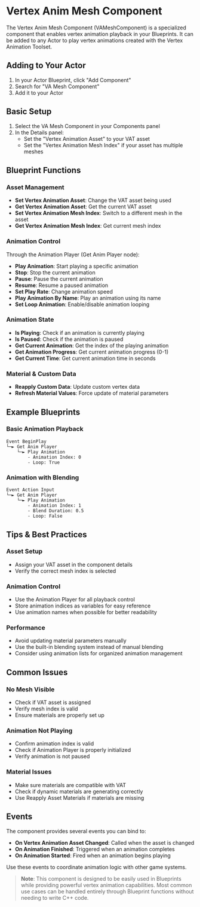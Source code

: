 # Vertex Anim Mesh Component

The Vertex Anim Mesh Component (VAMeshComponent) is a specialized component that enables vertex animation playback in your Blueprints. It can be added to any Actor to play vertex animations created with the Vertex Animation Toolset.

## Adding to Your Actor

1. In your Actor Blueprint, click "Add Component"
2. Search for "VA Mesh Component"
3. Add it to your Actor

## Basic Setup

1. Select the VA Mesh Component in your Components panel
2. In the Details panel:
   - Set the "Vertex Animation Asset" to your VAT asset
   - Set the "Vertex Animation Mesh Index" if your asset has multiple meshes

## Blueprint Functions

### Asset Management
- **Set Vertex Animation Asset**: Change the VAT asset being used
- **Get Vertex Animation Asset**: Get the current VAT asset
- **Set Vertex Animation Mesh Index**: Switch to a different mesh in the asset
- **Get Vertex Animation Mesh Index**: Get current mesh index

### Animation Control
Through the Animation Player (Get Anim Player node):
- **Play Animation**: Start playing a specific animation
- **Stop**: Stop the current animation
- **Pause**: Pause the current animation
- **Resume**: Resume a paused animation
- **Set Play Rate**: Change animation speed
- **Play Animation By Name**: Play an animation using its name
- **Set Loop Animation**: Enable/disable animation looping

### Animation State
- **Is Playing**: Check if an animation is currently playing
- **Is Paused**: Check if the animation is paused
- **Get Current Animation**: Get the index of the playing animation
- **Get Animation Progress**: Get current animation progress (0-1)
- **Get Current Time**: Get current animation time in seconds

### Material & Custom Data
- **Reapply Custom Data**: Update custom vertex data
- **Refresh Material Values**: Force update of material parameters

## Example Blueprints

### Basic Animation Playback
```
Event BeginPlay
└─► Get Anim Player
    └─► Play Animation
        - Animation Index: 0
        - Loop: True
```

### Animation with Blending
```
Event Action Input
└─► Get Anim Player
    └─► Play Animation
        - Animation Index: 1
        - Blend Duration: 0.5
        - Loop: False
```

## Tips & Best Practices

### Asset Setup
- Assign your VAT asset in the component details
- Verify the correct mesh index is selected

### Animation Control
- Use the Animation Player for all playback control
- Store animation indices as variables for easy reference
- Use animation names when possible for better readability

### Performance
- Avoid updating material parameters manually
- Use the built-in blending system instead of manual blending
- Consider using animation lists for organized animation management

## Common Issues

### No Mesh Visible
- Check if VAT asset is assigned
- Verify mesh index is valid
- Ensure materials are properly set up

### Animation Not Playing
- Confirm animation index is valid
- Check if Animation Player is properly initialized
- Verify animation is not paused

### Material Issues
- Make sure materials are compatible with VAT
- Check if dynamic materials are generating correctly
- Use Reapply Asset Materials if materials are missing

## Events

The component provides several events you can bind to:
- **On Vertex Animation Asset Changed**: Called when the asset is changed
- **On Animation Finished**: Triggered when an animation completes
- **On Animation Started**: Fired when an animation begins playing

Use these events to coordinate animation logic with other game systems.

> **Note**: This component is designed to be easily used in Blueprints while providing powerful vertex animation capabilities. Most common use cases can be handled entirely through Blueprint functions without needing to write C++ code.
